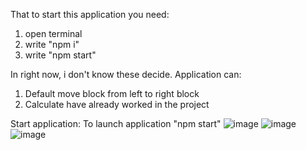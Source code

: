 That to start this application you need:
1) open terminal
2) write "npm i"
3) write "npm start"

In right now, i don't know these decide.
Application can:
1) Default move block from left to right block
2) Calculate have already worked in the project

Start application:
To launch application "npm start" 
![image](https://user-images.githubusercontent.com/62541039/163627782-bf3e851d-45f1-4ddd-ae07-83e284b5c6a4.png)
![image](https://user-images.githubusercontent.com/62541039/163627765-dac1037d-46b4-4e1c-b1d4-ca34466151b8.png)
![image](https://user-images.githubusercontent.com/62541039/163654582-60f54a8b-b4a7-4faf-a890-322508d2cfcc.png)
